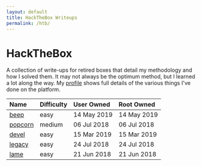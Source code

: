 ```yaml
---
layout: default
title: HackTheBox Writeups
permalink: /htb/
---
```


# HackTheBox

A collection of write-ups for retired boxes that detail my methodology and how I solved them. It may not always be the optimum method, but I learned a lot along the way. My [profile](https://www.hackthebox.eu/home/users/profile/23606) shows full details of the various things I've done on the platform.

| Name                 | Difficulty | User Owned  | Root Owned  |
|:---------------------|:-----------|:------------|:------------|
| [beep](./beep)       | easy       | 14 May 2019 | 14 May 2019 |
| [popcorn](./popcorn) | medium     | 06 Jul 2018 | 06 Jul 2018 |
| [devel](./devel)     | easy       | 15 Mar 2019 | 15 Mar 2019 |
| [legacy](./legacy)   | easy       | 24 Jul 2018 | 24 Jul 2018 |
| [lame](./lame)       | easy       | 21 Jun 2018 | 21 Jun 2018 |         
